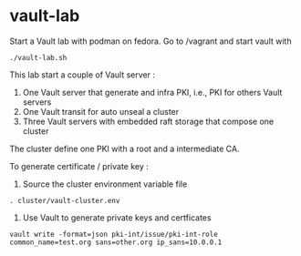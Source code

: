 # vault-lab

Start a Vault lab with podman on fedora.
Go to /vagrant and start vault with
```
./vault-lab.sh
```
This lab start a couple of Vault server :
1. One Vault server that generate and infra PKI, i.e., PKI for others Vault servers
1. One Vault transit for auto unseal a cluster
1. Three Vault servers with embedded raft storage that compose one cluster

The cluster define one PKI with a root and a intermediate CA.

To generate certificate / private key :
1. Source the cluster environment variable file 
```
. cluster/vault-cluster.env
```
1. Use Vault to generate private keys and certficates
```
vault write -format=json pki-int/issue/pki-int-role common_name=test.org sans=other.org ip_sans=10.0.0.1
```